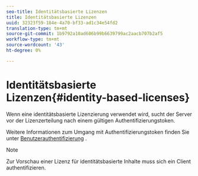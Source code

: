 ```yaml
---
seo-title: Identitätsbasierte Lizenzen
title: Identitätsbasierte Lizenzen
uuid: 32323f59-184e-4a70-bf33-ad1c34e54fd2
translation-type: tm+mt
source-git-commit: 1b9792a10ad606b99b6639799ac2aacb707b2af5
workflow-type: tm+mt
source-wordcount: '43'
ht-degree: 0%

---
```



# Identitätsbasierte Lizenzen{#identity-based-licenses}

Wenn eine identitätsbasierte Lizenzierung verwendet wird, sucht der Server vor der Lizenzerteilung nach einem gültigen Authentifizierungstoken.

Weitere Informationen zum Umgang mit Authentifizierungstoken finden Sie unter [Benutzerauthentifizierung](../../../protecting-content/implementing-the-license-server/processing-drm-requests.md#user-authentication) .

>[!NOTE]
>
>Zur Vorschau einer Lizenz für identitätsbasierte Inhalte muss sich ein Client authentifizieren.

